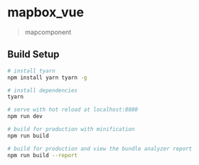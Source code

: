 # mapbox_vue

> mapcomponent

## Build Setup

``` bash
# install tyarn
npm install yarn tyarn -g

# install dependencies
tyarn

# serve with hot reload at localhost:8080
npm run dev

# build for production with minification
npm run build

# build for production and view the bundle analyzer report
npm run build --report
```
